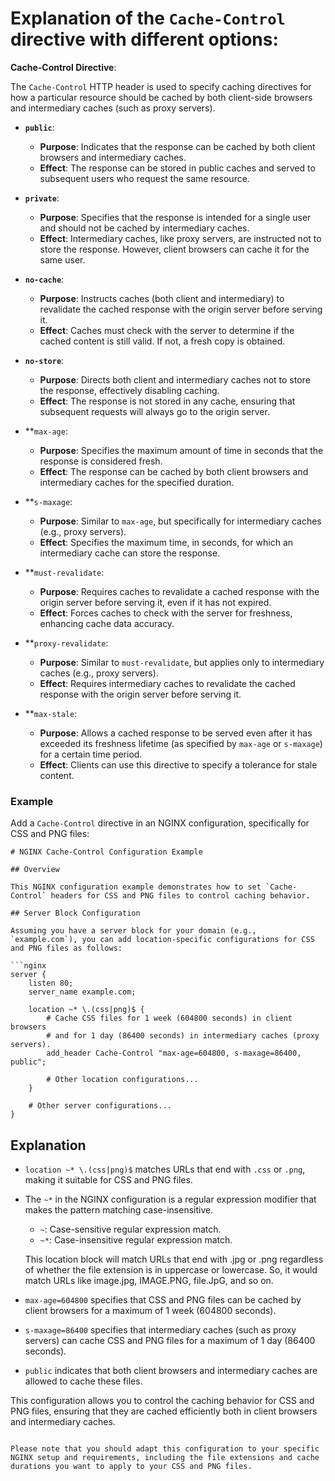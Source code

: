 # Explanation of the `Cache-Control` directive with different options:

**Cache-Control Directive**:

The `Cache-Control` HTTP header is used to specify caching directives for how a particular resource should be cached by both client-side browsers and intermediary caches (such as proxy servers).

- **`public`**:
  - **Purpose**: Indicates that the response can be cached by both client browsers and intermediary caches.
  - **Effect**: The response can be stored in public caches and served to subsequent users who request the same resource.

- **`private`**:
  - **Purpose**: Specifies that the response is intended for a single user and should not be cached by intermediary caches.
  - **Effect**: Intermediary caches, like proxy servers, are instructed not to store the response. However, client browsers can cache it for the same user.

- **`no-cache`**:
  - **Purpose**: Instructs caches (both client and intermediary) to revalidate the cached response with the origin server before serving it.
  - **Effect**: Caches must check with the server to determine if the cached content is still valid. If not, a fresh copy is obtained.

- **`no-store`**:
  - **Purpose**: Directs both client and intermediary caches not to store the response, effectively disabling caching.
  - **Effect**: The response is not stored in any cache, ensuring that subsequent requests will always go to the origin server.

- **`max-age`:
  - **Purpose**: Specifies the maximum amount of time in seconds that the response is considered fresh.
  - **Effect**: The response can be cached by both client browsers and intermediary caches for the specified duration.

- **`s-maxage`:
  - **Purpose**: Similar to `max-age`, but specifically for intermediary caches (e.g., proxy servers).
  - **Effect**: Specifies the maximum time, in seconds, for which an intermediary cache can store the response.

- **`must-revalidate`:
  - **Purpose**: Requires caches to revalidate a cached response with the origin server before serving it, even if it has not expired.
  - **Effect**: Forces caches to check with the server for freshness, enhancing cache data accuracy.

- **`proxy-revalidate`:
  - **Purpose**: Similar to `must-revalidate`, but applies only to intermediary caches (e.g., proxy servers).
  - **Effect**: Requires intermediary caches to revalidate the cached response with the origin server before serving it.

- **`max-stale`:
  - **Purpose**: Allows a cached response to be served even after it has exceeded its freshness lifetime (as specified by `max-age` or `s-maxage`) for a certain time period.
  - **Effect**: Clients can use this directive to specify a tolerance for stale content.

### Example
Add a `Cache-Control` directive in an NGINX configuration, specifically for CSS and PNG files:

```nginx
# NGINX Cache-Control Configuration Example

## Overview

This NGINX configuration example demonstrates how to set `Cache-Control` headers for CSS and PNG files to control caching behavior.

## Server Block Configuration

Assuming you have a server block for your domain (e.g., `example.com`), you can add location-specific configurations for CSS and PNG files as follows:

```nginx
server {
    listen 80;
    server_name example.com;

    location ~* \.(css|png)$ {
        # Cache CSS files for 1 week (604800 seconds) in client browsers
        # and for 1 day (86400 seconds) in intermediary caches (proxy servers).
        add_header Cache-Control "max-age=604800, s-maxage=86400, public";

        # Other location configurations...
    }

    # Other server configurations...
}
```

## Explanation

- `location ~* \.(css|png)$` matches URLs that end with `.css` or `.png`, making it suitable for CSS and PNG files.
  
- The `~*` in the NGINX configuration is a regular expression modifier that makes the pattern matching case-insensitive.
   - `~`: Case-sensitive regular expression match.
   - `~*`: Case-insensitive regular expression match.
 
   This location block will match URLs that end with .jpg or .png regardless of whether the file extension is in uppercase or lowercase. So, it would match URLs like image.jpg, IMAGE.PNG, file.JpG, and so on.

- `max-age=604800` specifies that CSS and PNG files can be cached by client browsers for a maximum of 1 week (604800 seconds).

- `s-maxage=86400` specifies that intermediary caches (such as proxy servers) can cache CSS and PNG files for a maximum of 1 day (86400 seconds).

- `public` indicates that both client browsers and intermediary caches are allowed to cache these files.

This configuration allows you to control the caching behavior for CSS and PNG files, ensuring that they are cached efficiently both in client browsers and intermediary caches.
```

Please note that you should adapt this configuration to your specific NGINX setup and requirements, including the file extensions and cache durations you want to apply to your CSS and PNG files.
